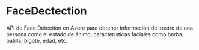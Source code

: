 # FaceDectection
API de Face Detection en Azure para obtener información del rostro de una persona como el estado de ánimo, características faciales como barba, patilla, bigote, edad, etc.
